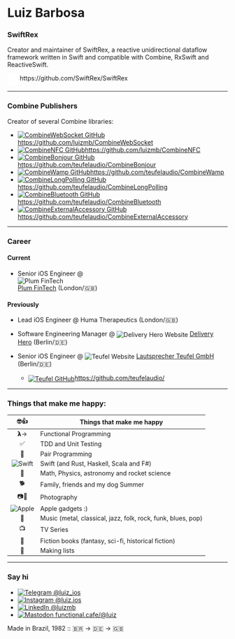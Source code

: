 # Luiz Barbosa

### SwiftRex
Creator and maintainer of SwiftRex, a reactive unidirectional dataflow framework written in Swift and compatible with Combine, RxSwift and ReactiveSwift.

<div>
  <img src="github-mark-white.png" alt="SwiftRex GitHub" style="display: inline-block; vertical-align: middle;" height=24 />
  <a href="https://github.com/SwiftRex/SwiftRex"><span style="display: inline-block; vertical-align: middle; height: 24px">https://github.com/SwiftRex/SwiftRex</span></a>
</div>

---

### Combine Publishers
Creator of several Combine libraries:

- <a href="https://github.com/luizmb/CombineWebSocket"><img src="https://github.com/favicon.ico" alt="CombineWebSocket GitHub" height=16 />https://github.com/luizmb/CombineWebSocket</a>
- <a href="https://github.com/luizmb/CombineNFC"><img src="https://github.com/favicon.ico" alt="CombineNFC GitHub" height=16 />https://github.com/luizmb/CombineNFC</a>
- <a href="https://github.com/teufelaudio/CombineBonjour"><img src="https://github.com/favicon.ico" alt="CombineBonjour GitHub" height=16 />https://github.com/teufelaudio/CombineBonjour</a>
- <a href="https://github.com/teufelaudio/CombineWamp"><img src="https://github.com/favicon.ico" alt="CombineWamp GitHub" height=16 />https://github.com/teufelaudio/CombineWamp</a>
- <a href="https://github.com/teufelaudio/CombineLongPolling"><img src="https://github.com/favicon.ico" alt="CombineLongPolling GitHub" height=16 />https://github.com/teufelaudio/CombineLongPolling</a>
- <a href="https://github.com/teufelaudio/CombineBluetooth"><img src="https://github.com/favicon.ico" alt="CombineBluetooth GitHub" height=16 />https://github.com/teufelaudio/CombineBluetooth</a>
- <a href="https://github.com/teufelaudio/CombineExternalAccessory"><img src="https://github.com/favicon.ico" alt="CombineExternalAccessory GitHub" height=16 />https://github.com/teufelaudio/CombineExternalAccessory</a>

---

### Career
#### Current 

- Senior iOS Engineer @ <img src="https://withplum.com/favicon.png" alt="Plum FinTech" height=16 style="display: block; mix-blend-mode: multiply;" /> <a href="https://withplum.com">Plum FinTech</a> (London/🇬🇧)

#### Previously

- Lead iOS Engineer @ Huma Therapeutics (London/🇬🇧)

- Software Engineering Manager @ <img src="https://www.deliveryhero.com/favicon.ico" alt="Delivery Hero Website" height=16 style="vertical-align: middle; filter: invert(1); filter: drop-shadow(2px 2px 2px white);" /> <a href="https://www.deliveryhero.com">Delivery Hero</a> (Berlin/🇩🇪)

- Senior iOS Engineer @ <img src="https://teufel.de/favicon.ico" alt="Teufel Website" height=16 style="vertical-align: middle; filter: invert(1); filter: drop-shadow(2px 2px 2px white);" /> <a href="https://www.teufel.de">Lautsprecher Teufel GmbH</a> (Berlin/🇩🇪)
  - <a href="https://github.com/teufelaudio/"><img src="https://github.com/favicon.ico" alt="Teufel GitHub" height=16 style="vertical-align: middle; filter: invert(1); filter: drop-shadow(2px 2px 2px white);" />https://github.com/teufelaudio/</a>

---

### Things that make me happy:

| 🤓👍 | Things that make me happy |
| :---: | ---- |
| 𝝺→ | Functional Programming |
| ✅ | TDD and Unit Testing |
| 👥 | Pair Programming |
| <img src="https://swift.org/favicon.ico" alt="Swift" height=24 /> | Swift (and Rust, Haskell, Scala and F#) |
| 🚀 | Math, Physics, astronomy and rocket science |
| 🐕 | Family, friends and my dog Summer |
| 📷🎥 | Photography |
| <img src="https://apple.com/favicon.ico" alt="Apple" height=24 /> | Apple gadgets :) |
| 🎸 | Music (metal, classical, jazz, folk, rock, funk, blues, pop) |
| 📺 | TV Series |
| 📖 | Fiction books (fantasy, sci-fi, historical fiction) |
| 📝 | Making lists |

---

### Say hi

- <a href="https://t.me/luiz_ios"><img src="https://t.me/favicon.ico" alt="Telegram" height=16 /> @luiz_ios</a>
- <a href="https://www.instagram.com/luiz.ios"><img src="https://www.instagram.com/favicon.ico" alt="Instagram" height=16 /> @luiz.ios</a>
- <a href="https://www.linkedin.com/in/luizmb/"><img src="https://www.linkedin.com/favicon.ico" alt="LinkedIn" height=16 /> @luizmb</a>
- <a rel="me" href="https://functional.cafe/@luiz"><img src="https://functional.cafe/favicon.ico" alt="Mastodon" height=16 /> functional.cafe/@luiz</a>


Made in Brazil, 1982 :: 🇧🇷 -> 🇩🇪 -> 🇬🇧
